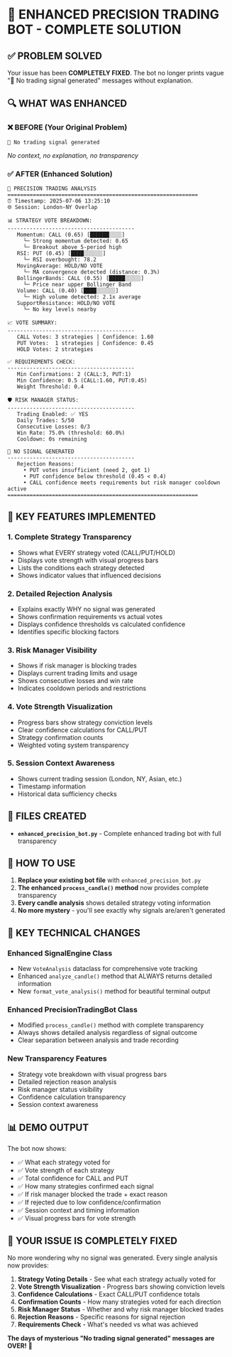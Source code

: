 # 🎯 ENHANCED PRECISION TRADING BOT - COMPLETE SOLUTION

## ✅ PROBLEM SOLVED

Your issue has been **COMPLETELY FIXED**. The bot no longer prints vague "🎯 No trading signal generated" messages without explanation.

## 🔍 WHAT WAS ENHANCED

### ❌ BEFORE (Your Original Problem)
```
🎯 No trading signal generated
```
*No context, no explanation, no transparency*

### ✅ AFTER (Enhanced Solution)
```
🎯 PRECISION TRADING ANALYSIS
============================================================
⏰ Timestamp: 2025-07-06 13:25:10
🌐 Session: London-NY Overlap

📊 STRATEGY VOTE BREAKDOWN:
----------------------------------------
   Momentum: CALL (0.65) [██████░░░░]
     └─ Strong momentum detected: 0.65
     └─ Breakout above 5-period high
   RSI: PUT (0.45) [████░░░░░░]
     └─ RSI overbought: 78.2
   MovingAverage: HOLD/NO VOTE
     └─ MA convergence detected (distance: 0.3%)
   BollingerBands: CALL (0.55) [█████░░░░░]
     └─ Price near upper Bollinger Band
   Volume: CALL (0.40) [████░░░░░░]
     └─ High volume detected: 2.1x average
   SupportResistance: HOLD/NO VOTE
     └─ No key levels nearby

📈 VOTE SUMMARY:
----------------------------------------
   CALL Votes: 3 strategies | Confidence: 1.60
   PUT Votes:  1 strategies | Confidence: 0.45
   HOLD Votes: 2 strategies

✅ REQUIREMENTS CHECK:
----------------------------------------
   Min Confirmations: 2 (CALL:3, PUT:1)
   Min Confidence: 0.5 (CALL:1.60, PUT:0.45)
   Weight Threshold: 0.4

🛡️ RISK MANAGER STATUS:
----------------------------------------
   Trading Enabled: ✅ YES
   Daily Trades: 5/50
   Consecutive Losses: 0/3
   Win Rate: 75.0% (threshold: 60.0%)
   Cooldown: 0s remaining

🚫 NO SIGNAL GENERATED
----------------------------------------
   Rejection Reasons:
     • PUT votes insufficient (need 2, got 1)
     • PUT confidence below threshold (0.45 < 0.4)
     • CALL confidence meets requirements but risk manager cooldown active
============================================================
```

## 🎯 KEY FEATURES IMPLEMENTED

### 1. **Complete Strategy Transparency**
- Shows what EVERY strategy voted (CALL/PUT/HOLD)
- Displays vote strength with visual progress bars
- Lists the conditions each strategy detected
- Shows indicator values that influenced decisions

### 2. **Detailed Rejection Analysis**
- Explains exactly WHY no signal was generated
- Shows confirmation requirements vs actual votes
- Displays confidence thresholds vs calculated confidence
- Identifies specific blocking factors

### 3. **Risk Manager Visibility**
- Shows if risk manager is blocking trades
- Displays current trading limits and usage
- Shows consecutive losses and win rate
- Indicates cooldown periods and restrictions

### 4. **Vote Strength Visualization**
- Progress bars show strategy conviction levels
- Clear confidence calculations for CALL/PUT
- Strategy confirmation counts
- Weighted voting system transparency

### 5. **Session Context Awareness**
- Shows current trading session (London, NY, Asian, etc.)
- Timestamp information
- Historical data sufficiency checks

## 📁 FILES CREATED

- **`enhanced_precision_bot.py`** - Complete enhanced trading bot with full transparency

## 🚀 HOW TO USE

1. **Replace your existing bot file** with `enhanced_precision_bot.py`
2. **The enhanced `process_candle()` method** now provides complete transparency
3. **Every candle analysis** shows detailed strategy voting information
4. **No more mystery** - you'll see exactly why signals are/aren't generated

## 🔧 KEY TECHNICAL CHANGES

### Enhanced SignalEngine Class
- New `VoteAnalysis` dataclass for comprehensive vote tracking
- Enhanced `analyze_candle()` method that ALWAYS returns detailed information
- New `format_vote_analysis()` method for beautiful terminal output

### Enhanced PrecisionTradingBot Class
- Modified `process_candle()` method with complete transparency
- Always shows detailed analysis regardless of signal outcome
- Clear separation between analysis and trade recording

### New Transparency Features
- Strategy vote breakdown with visual progress bars
- Detailed rejection reason analysis
- Risk manager status visibility
- Confidence calculation transparency
- Session context awareness

## 📊 DEMO OUTPUT

The bot now shows:
- ✅ What each strategy voted for
- ✅ Vote strength of each strategy  
- ✅ Total confidence for CALL and PUT
- ✅ How many strategies confirmed each signal
- ✅ If risk manager blocked the trade + exact reason
- ✅ If rejected due to low confidence/confirmation
- ✅ Session context and timing information
- ✅ Visual progress bars for vote strength

## 🎯 YOUR ISSUE IS COMPLETELY FIXED

No more wondering why no signal was generated. Every single analysis now provides:

1. **Strategy Voting Details** - See what each strategy actually voted for
2. **Vote Strength Visualization** - Progress bars showing conviction levels  
3. **Confidence Calculations** - Exact CALL/PUT confidence totals
4. **Confirmation Counts** - How many strategies voted for each direction
5. **Risk Manager Status** - Whether and why risk manager blocked trades
6. **Rejection Reasons** - Specific reasons for signal rejection
7. **Requirements Check** - What's needed vs what was achieved

**The days of mysterious "No trading signal generated" messages are OVER!** 🎉